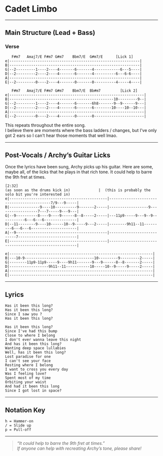 # Cadet Limbo

---

## Main Structure (Lead + Bass)

### Verse

```plaintext
   F#m7   Amaj7/E F#m7 G#m7    Bbm7/E  G#m7/E      [Lick 1]
e|------------------------------------------------------------|
B|------------------------------------------------------------|
G|--2---------1----2----4-------6-------4------------6---5----|
D|--2---------2----2----4-------6-------4----------6---6-6----|
A|------------------------------------------------------------|
E|--2---------0----2----4-------0-------0----------4-----4----|

   F#m7   Amaj7/E F#m7 G#m7    Bbm7/E  Bb#m7         [Lick 2]
e|--------------------------------------------------------------|
B|------------------------------------------------10---------9--|
G|--2---------1----2----4-------6-------6h8-------9--9------9---|
D|--2---------2----2----4-------6-------6--------10----10--10---|
A|--------------------------------------------------------------|
E|--2---------0----2----4-------0-------0-----------------------|
```

This repeats throughout the entire song.  
I believe there are moments where the bass ladders / changes, but I've only got 2 ears so I can't hear those moments that well lmao.

---

## Post-Vocals / Archy’s Guitar Licks

Once the lyrics have been sung, Archy picks up his guitar. Here are some, maybe all, of the licks that he plays in that rich tone. It could help to barre the 9th fret at times.

```plaintext
[2:32]
(as soon as the drums kick in)             |  (this is probably the solo bit you're interested in)
e|---------------------------------------------|-------------------------------------------7/9---9-----|
B|--------------9----10----------9-------2-----|------------------9------------------7---7-----9---9---|
G|--9----------8----9----9------8--8-----2-----|---11p9-----9---9--9-----------6---6---6---------------|
D|--11--------9----10------10--9-----9---2-----|--------9h11--11---------6---6---6---------------------|
A|--9------------------------------------------|---------------------------7---------------------------|
E|---------------------------------------------|-------------------------------------------------------|

e|------------------------------------------------------------------|
B|---10-9--------------------------------10---------9---------2-----|
G|--------11p9-11p9-----9----9h11-------9---9------8--8-------2-----|
D|------------------9h11--11-----------10-----10--9-----9-----2-----|
A|------------------------------------------------------------------|
E|------------------------------------------------------------------|
```

---

## Lyrics

```
Has it been this long?
Has it been this long?
Since I saw you ?
Has it been this long?

Has it been this long?
Since I've had this bump
Close to where I belong
I don't ever wanna leave this night
And has it been this long?
Wanting deep space lullabies
Well, has it been this long?
Lost paradise for one
I can't see your face
Resting where I belong
I want to cross you every day
Was I feeling love?
Spent most of my time
Orbiting your waist
And had it been this long
Since I got lost in space?
```

---
## Notation Key

```plaintext
h = Hammer-on
/ = Slide up
p = Pull-off
```

---

> *“It could help to barre the 9th fret at times.”*  
> *If anyone can help with recreating Archy’s tone, please share!*

